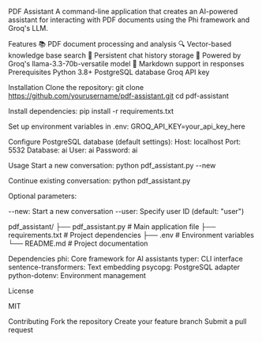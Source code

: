 PDF Assistant
A command-line application that creates an AI-powered assistant for interacting with PDF documents using the Phi framework and Groq's LLM.

Features
📚 PDF document processing and analysis
🔍 Vector-based knowledge base search
💾 Persistent chat history storage
🤖 Powered by Groq's llama-3.3-70b-versatile model
📝 Markdown support in responses
Prerequisites
Python 3.8+
PostgreSQL database
Groq API key

Installation
Clone the repository:
git clone https://github.com/yourusername/pdf-assistant.git
cd pdf-assistant

Install dependencies:
pip install -r requirements.txt

Set up environment variables in .env:
GROQ_API_KEY=your_api_key_here

Configure PostgreSQL database (default settings):
Host: localhost
Port: 5532
Database: ai
User: ai
Password: ai

Usage
Start a new conversation:
python pdf_assistant.py --new

Continue existing conversation:
python pdf_assistant.py

Optional parameters:

--new: Start a new conversation
--user: Specify user ID (default: "user")

pdf_assistant/
├── pdf_assistant.py    # Main application file
├── requirements.txt    # Project dependencies
├── .env               # Environment variables
└── README.md         # Project documentation

Dependencies
phi: Core framework for AI assistants
typer: CLI interface
sentence-transformers: Text embedding
psycopg: PostgreSQL adapter
python-dotenv: Environment management


License

MIT

Contributing
Fork the repository
Create your feature branch
Submit a pull request